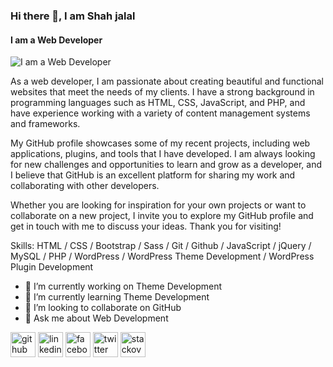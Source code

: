 ### Hi there 👋, I am Shah jalal
#### I am a Web Developer
![I am a Web Developer](https://scontent.fdac24-4.fna.fbcdn.net/v/t39.30808-6/346042960_776424677195391_8690372700495443557_n.png?stp=dst-png_s960x960&_nc_cat=103&ccb=1-7&_nc_sid=e3f864&_nc_eui2=AeGp-6x5ihEV1Tcp1JIzOBrV467dq1srItfjrt2rWysi18TI3u8YGkgeWJ0vbrANWoNpmuODCLk6qDGK2ydXsc2c&_nc_ohc=din6gyTepCwAX9e6Qmj&_nc_ht=scontent.fdac24-4.fna&oh=00_AfDEGawQ2P7z0rGXxCl4cGU6t5noLXzjBExeMftcg3VgeA&oe=6478D06A)

As a web developer, I am passionate about creating beautiful and functional websites that meet the needs of my clients. I have a strong background in programming languages such as HTML, CSS, JavaScript, and PHP, and have experience working with a variety of content management systems and frameworks.

My GitHub profile showcases some of my recent projects, including web applications, plugins, and tools that I have developed. I am always looking for new challenges and opportunities to learn and grow as a developer, and I believe that GitHub is an excellent platform for sharing my work and collaborating with other developers.

Whether you are looking for inspiration for your own projects or want to collaborate on a new project, I invite you to explore my GitHub profile and get in touch with me to discuss your ideas. Thank you for visiting!

Skills: HTML / CSS / Bootstrap / Sass / Git / Github / JavaScript / jQuery / MySQL / PHP / WordPress / WordPress Theme Development / WordPress Plugin Development

- 🔭 I’m currently working on Theme Development 
- 🌱 I’m currently learning Theme Development 
- 👯 I’m looking to collaborate on GitHub 
- 💬 Ask me about Web Development 


[<img src='https://cdn.jsdelivr.net/npm/simple-icons@3.0.1/icons/github.svg' alt='github' height='40'>](https://github.com/https://github.com/shahjalal132)  [<img src='https://cdn.jsdelivr.net/npm/simple-icons@3.0.1/icons/linkedin.svg' alt='linkedin' height='40'>](https://www.linkedin.com/in/https://www.linkedin.com/in/muhammad-shah-jalal-939252272//)  [<img src='https://cdn.jsdelivr.net/npm/simple-icons@3.0.1/icons/facebook.svg' alt='facebook' height='40'>](https://www.facebook.com/https://www.facebook.com/profile.php?id=100011346321156)  [<img src='https://cdn.jsdelivr.net/npm/simple-icons@3.0.1/icons/twitter.svg' alt='twitter' height='40'>](https://twitter.com/https://twitter.com/MdShahj84375163)  [<img src='https://cdn.jsdelivr.net/npm/simple-icons@3.0.1/icons/stackoverflow.svg' alt='stackoverflow' height='40'>](https://stackoverflow.com/users/https://stackoverflow.com/users/21456856/rj-shah-jalal)  

